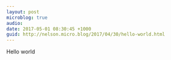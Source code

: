 ```yaml
---
layout: post
microblog: true
audio: 
date: 2017-05-01 08:30:45 +1000
guid: http://nelson.micro.blog/2017/04/30/hello-world.html
---
```

Hello world
